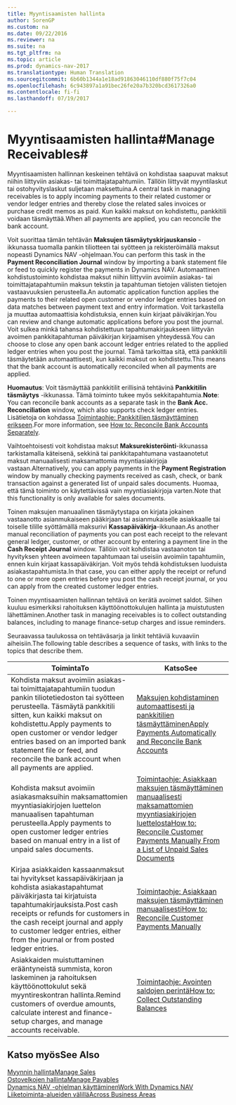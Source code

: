 ```yaml
---
title: Myyntisaamisten hallinta
author: SorenGP
ms.custom: na
ms.date: 09/22/2016
ms.reviewer: na
ms.suite: na
ms.tgt_pltfrm: na
ms.topic: article
ms.prod: dynamics-nav-2017
ms.translationtype: Human Translation
ms.sourcegitcommit: 6b60b1344a1e18ad91863046110df880f75f7c04
ms.openlocfilehash: 6c943897a1a91bec26fe20a7b320bcd3617326a0
ms.contentlocale: fi-fi
ms.lasthandoff: 07/19/2017

---
```


# <a name="manage-receivables"></a><span data-ttu-id="39206-102">Myyntisaamisten hallinta#</span><span class="sxs-lookup"><span data-stu-id="39206-102">Manage Receivables#</span></span>
<span data-ttu-id="39206-103">Myyntisaamisten hallinnan keskeinen tehtävä on kohdistaa saapuvat maksut niihin liittyviin asiakas- tai toimittajatapahtumiin. Tällöin liittyvät myyntilaskut tai ostohyvityslaskut suljetaan maksettuina.</span><span class="sxs-lookup"><span data-stu-id="39206-103">A central task in managing receivables is to apply incoming payments to their related customer or vendor ledger entries and thereby close the related sales invoices or purchase credit memos as paid.</span></span> <span data-ttu-id="39206-104">Kun kaikki maksut on kohdistettu, pankkitili voidaan täsmäyttää.</span><span class="sxs-lookup"><span data-stu-id="39206-104">When all payments are applied, you can reconcile the bank account.</span></span>  

<span data-ttu-id="39206-105">Voit suorittaa tämän tehtävän **Maksujen täsmäytyskirjauskansio** -ikkunassa tuomalla pankin tiliotteen tai syötteen ja rekisteröimällä maksut nopeasti Dynamics NAV -ohjelmaan.</span><span class="sxs-lookup"><span data-stu-id="39206-105">You can perform this task in the **Payment Reconciliation Journal** window by importing a bank statement file or feed to quickly register the payments in Dynamics NAV.</span></span> <span data-ttu-id="39206-106">Automaattinen kohdistustoiminto kohdistaa maksut niihin liittyviin avoimiin asiakas- tai toimittajatapahtumiin maksun tekstin ja tapahtuman tietojen välisten tietojen vastaavuuksien perusteella.</span><span class="sxs-lookup"><span data-stu-id="39206-106">An automatic application function applies the payments to their related open customer or vendor ledger entries based on data matches between payment text and entry information.</span></span> <span data-ttu-id="39206-107">Voit tarkastella ja muuttaa automaattisia kohdistuksia, ennen kuin kirjaat päiväkirjan.</span><span class="sxs-lookup"><span data-stu-id="39206-107">You can review and change automatic applications before you post the journal.</span></span> <span data-ttu-id="39206-108">Voit sulkea minkä tahansa kohdistettuun tapahtumakirjaukseen liittyvän avoimen pankkitapahtuman päiväkirjan kirjaamisen yhteydessä.</span><span class="sxs-lookup"><span data-stu-id="39206-108">You can choose to close any open bank account ledger entries related to the applied ledger entries when you post the journal.</span></span> <span data-ttu-id="39206-109">Tämä tarkoittaa sitä, että pankkitili täsmäytetään automaattisesti, kun kaikki maksut on kohdistettu.</span><span class="sxs-lookup"><span data-stu-id="39206-109">This means that the bank account is automatically reconciled when all payments are applied.</span></span>

<span data-ttu-id="39206-110">**Huomautus**: Voit täsmäyttää pankkitilit erillisinä tehtävinä **Pankkitilin täsmäytys** -ikkunassa. Tämä toiminto tukee myös sekkitapahtumia.</span><span class="sxs-lookup"><span data-stu-id="39206-110">**Note**: You can reconcile bank accounts as a separate task in the **Bank Acc. Reconciliation** window, which also supports check ledger entries.</span></span> <span data-ttu-id="39206-111">Lisätietoja on kohdassa [Toimintaohje: Pankkitilien täsmäyttäminen erikseen](bank-how-reconcile-bank-accounts-separately.md).</span><span class="sxs-lookup"><span data-stu-id="39206-111">For more information, see [How to: Reconcile Bank Accounts Separately](bank-how-reconcile-bank-accounts-separately.md).</span></span>

<span data-ttu-id="39206-112">Vaihtoehtoisesti voit kohdistaa maksut **Maksurekisteröinti**-ikkunassa tarkistamalla käteisenä, sekkinä tai pankkitapahtumana vastaanotetut maksut manuaalisesti maksamattomia myyntiasiakirjoja vastaan.</span><span class="sxs-lookup"><span data-stu-id="39206-112">Alternatively, you can apply payments in the **Payment Registration** window by manually checking payments received as cash, check, or bank transaction against a generated list of unpaid sales documents.</span></span> <span data-ttu-id="39206-113">Huomaa, että tämä toiminto on käytettävissä vain myyntiasiakirjoja varten.</span><span class="sxs-lookup"><span data-stu-id="39206-113">Note that this functionality is only available for sales documents.</span></span>

<span data-ttu-id="39206-114">Toinen maksujen manuaalinen täsmäytystapa on kirjata jokainen vastaanotto asianmukaiseen pääkirjaan tai asianmukaiselle asiakkaalle tai toiselle tilille syöttämällä maksurivi **Kassapäiväkirja**-ikkunaan.</span><span class="sxs-lookup"><span data-stu-id="39206-114">As another manual reconciliation of payments you can post each receipt to the relevant general ledger, customer, or other account by entering a payment line in the **Cash Receipt Journal** window.</span></span> <span data-ttu-id="39206-115">Tällöin voit kohdistaa vastaanoton tai hyvityksen yhteen avoimeen tapahtumaan tai useisiin avoimiin tapahtumiin, ennen kuin kirjaat kassapäiväkirjan. Voit myös tehdä kohdistuksen luoduista asiakastapahtumista.</span><span class="sxs-lookup"><span data-stu-id="39206-115">In that case, you can either apply the receipt or refund to one or more open entries before you post the cash receipt journal, or you can apply from the created customer ledger entries.</span></span>

<span data-ttu-id="39206-116">Toinen myyntisaamisten hallinnan tehtävä on kerätä avoimet saldot. Siihen kuuluu esimerkiksi rahoituksen käyttöönottokulujen hallinta ja muistutusten lähettäminen.</span><span class="sxs-lookup"><span data-stu-id="39206-116">Another task in managing receivables is to collect outstanding balances, including to manage finance-setup charges and issue reminders.</span></span>

<span data-ttu-id="39206-117">Seuraavassa taulukossa on tehtäväsarja ja linkit tehtäviä kuvaaviin aiheisiin.</span><span class="sxs-lookup"><span data-stu-id="39206-117">The following table describes a sequence of tasks, with links to the topics that describe them.</span></span>

|<span data-ttu-id="39206-118">Toiminta</span><span class="sxs-lookup"><span data-stu-id="39206-118">To</span></span> |<span data-ttu-id="39206-119">Katso</span><span class="sxs-lookup"><span data-stu-id="39206-119">See</span></span> |
|---|----|
|<span data-ttu-id="39206-120">Kohdista maksut avoimiin asiakas- tai toimittajatapahtumiin tuodun pankin tiliotetiedoston tai syötteen perusteella. Täsmäytä pankkitili sitten, kun kaikki maksut on kohdistettu.</span><span class="sxs-lookup"><span data-stu-id="39206-120">Apply payments to open customer or vendor ledger entries based on an imported bank statement file or feed, and reconcile the bank account when all payments are applied.</span></span>|[<span data-ttu-id="39206-121">Maksujen kohdistaminen automaattisesti ja pankkitilien täsmäyttäminen</span><span class="sxs-lookup"><span data-stu-id="39206-121">Apply Payments Automatically and Reconcile Bank Accounts</span></span>](receivables-apply-payments-auto-reconcile-bank-accounts.md)|
|<span data-ttu-id="39206-122">Kohdista maksut avoimiin asiakasmaksuihin maksamattomien myyntiasiakirjojen luettelon manuaalisen tapahtuman perusteella.</span><span class="sxs-lookup"><span data-stu-id="39206-122">Apply payments to open customer ledger entries based on manual entry in a list of unpaid sales documents.</span></span> | [<span data-ttu-id="39206-123">Toimintaohje: Asiakkaan maksujen täsmäyttäminen manuaalisesti maksamattomien myyntiasiakirjojen luettelosta</span><span class="sxs-lookup"><span data-stu-id="39206-123">How to: Reconcile Customer Payments Manually From a List of Unpaid Sales Documents</span></span>](receivables-how-reconcile-customer-payments-list-unpaid-sales-documents.md)|
|<span data-ttu-id="39206-124">Kirjaa asiakkaiden kassaanmaksut tai hyvitykset kassapäiväkirjaan ja kohdista asiakastapahtumat päiväkirjasta tai kirjatuista tapahtumakirjauksista.</span><span class="sxs-lookup"><span data-stu-id="39206-124">Post cash receipts or refunds for customers in the cash receipt journal and apply to customer ledger entries, either from the journal or from posted ledger entries.</span></span> | [<span data-ttu-id="39206-125">Toimintaohje: Asiakkaan maksujen täsmäyttäminen manuaalisesti</span><span class="sxs-lookup"><span data-stu-id="39206-125">How to: Reconcile Customer Payments Manually</span></span>](receivables-how-apply-sales-transactions-manually.md) |
|<span data-ttu-id="39206-126">Asiakkaiden muistuttaminen erääntyneistä summista, koron laskeminen ja rahoituksen käyttöönottokulut sekä myyntireskontran hallinta.</span><span class="sxs-lookup"><span data-stu-id="39206-126">Remind customers of overdue amounts, calculate interest and finance-setup charges, and manage accounts receivable.</span></span> | [<span data-ttu-id="39206-127">Toimintaohje: Avointen saldojen perintä</span><span class="sxs-lookup"><span data-stu-id="39206-127">How to: Collect Outstanding Balances</span></span>](receivables-collect-outstanding-balances.md) |

## <a name="see-also"></a><span data-ttu-id="39206-128">Katso myös</span><span class="sxs-lookup"><span data-stu-id="39206-128">See Also</span></span>
[<span data-ttu-id="39206-129">Myynnin hallinta</span><span class="sxs-lookup"><span data-stu-id="39206-129">Manage Sales</span></span>](sales-manage-sales.md)  
[<span data-ttu-id="39206-130">Ostovelkojen hallinta</span><span class="sxs-lookup"><span data-stu-id="39206-130">Manage Payables</span></span>](payables-manage-payables.md)  
[<span data-ttu-id="39206-131">Dynamics NAV -ohjelman käyttäminen</span><span class="sxs-lookup"><span data-stu-id="39206-131">Work With Dynamics NAV</span></span>](ui-work-product.md)  
[<span data-ttu-id="39206-132">Liiketoiminta-alueiden välillä</span><span class="sxs-lookup"><span data-stu-id="39206-132">Across Business Areas</span></span>](ui-across-business-areas.md)

